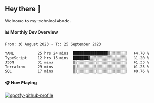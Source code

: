 ## Hey there 👋

Welcome to my technical abode.

#### 📊 Monthly Dev Overview
<!--START_SECTION:waka-->

```txt
From: 26 August 2023 - To: 25 September 2023

YAML           25 hrs 24 mins  ████████████████▒░░░░░░░░   64.70 %
TypeScript     12 hrs 15 mins  ███████▓░░░░░░░░░░░░░░░░░   31.20 %
JSON           31 mins         ▒░░░░░░░░░░░░░░░░░░░░░░░░   01.33 %
Terraform      29 mins         ▒░░░░░░░░░░░░░░░░░░░░░░░░   01.25 %
SQL            17 mins         ▒░░░░░░░░░░░░░░░░░░░░░░░░   00.76 %
```

<!--END_SECTION:waka-->

#### 🎧 Now Playing

[![spotify-github-profile](https://spotify-github-profile.vercel.app/api/view?uid=james2mid&cover_image=true&theme=natemoo-re)](https://open.spotify.com/user/james2mid?si=2b3baf2b09cb499e)
